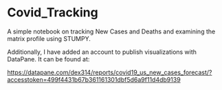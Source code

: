 # Covid_Tracking
A simple notebook on tracking New Cases and Deaths and examining the matrix profile using STUMPY.

Additionally, I have added an account to publish visualizations with DataPane. It can be found at:

https://datapane.com/dex314/reports/covid19_us_new_cases_forecast/?accesstoken=499f4431b67b361161301dbf5d6a9f11d4db9139
